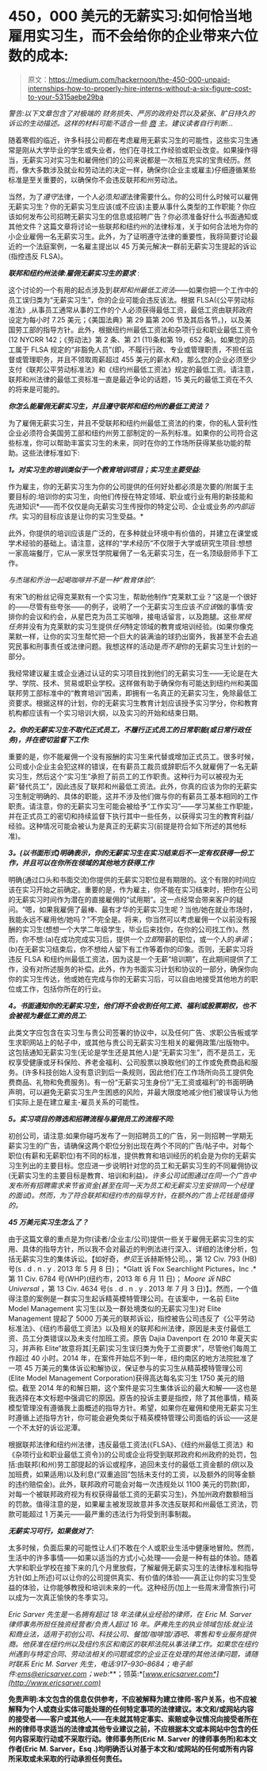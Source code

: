 # 450，000 美元的无薪实习:如何恰当地雇用实习生，而不会给你的企业带来六位数的成本:

> 原文：<https://medium.com/hackernoon/the-450-000-unpaid-internships-how-to-properly-hire-interns-without-a-six-figure-cost-to-your-5315aebe29ba>

*警告:以下文章包含了对极端的
财务损失、严厉的政府处罚以及紧张、旷日持久的
诉讼的生动描述。这样的材料可能不适合一些* [*商*](https://hackernoon.com/tagged/business) *主。建议读者自行判断…*

随着寒假的临近，许多科技公司都在考虑雇用无薪实习生的可能性，这些实习生通常是刚从大学毕业的学生或失业者，他们在寻找工作经验或职业改变。如果操作得当，无薪实习对实习生和雇佣他们的公司来说都是一次相互充实的宝贵经历。然而，像大多数涉及就业和劳动法的决定一样，确保你(企业主或雇主)仔细遵循某些标准是至关重要的，以确保你不会违反联邦和州劳动法。

当然，为了*遵守*法律，一个人必须*知道*法律需要什么。你的公司什么时候可以雇佣无薪实习生？你的无薪实习生应该(或不应该)主要从事什么类型的工作职能？你应该如何发布公司招聘无薪实习生的信息或招聘广告？你必须准备好什么书面通知或其他文件？这篇文章将讨论一些联邦和纽约州的法律标准，关于如何合法地为你的小企业雇佣一名无薪实习生。此外，为了证明遵守法律的重要性，我将简要讨论最近的一个法庭案例，一名雇主提出以 45 万美元解决一群前无薪实习生提起的诉讼(指控违反 FLSA)。

***联邦和纽约州法律:雇佣无薪实习生的要求*** :

这个讨论的一个有用的起点涉及到*联邦和州最低工资法*——如果你把一个工作中的员工误归类为“无薪实习生”，你的企业可能会违反该法。根据 FLSA(《公平劳动标准法》,从事员工通常从事的工作的个人必须获得最低工资，最低工资由联邦政府设定为每小时 7.25 美元；《美国法典》第 29 篇第 206 节及其后各节。)，以及美国劳工部的指导方针。此外，根据纽约州最低工资法和杂项行业和职业最低工资令(12 NYCRR 142；《劳动法》第 2 条、第 21 (11)条和第 19，652 条)。如果您的员工属于 FLSA 规定的“非豁免人员”(即，不履行行政、专业或管理职责，不担任监督或管理职务，并且不领取周薪超过 455 美元的薪水*和*)，那么您的企业必须至少支付《联邦公平劳动标准法》和《纽约州最低工资法》规定的最低工资。请注意，联邦和州法律的最低工资标准一直是最近争论的话题，15 美元的最低工资在不久的将来是可能的。

***你怎么能雇佣无薪实习生，并且遵守联邦和纽约州的最低工资法？***

为了雇佣无薪实习生，并且不受联邦和纽约州最低工资法的约束，你的私人营利性企业必须符合美国劳工部和纽约州劳工部制定的一系列标准。如果你的公司符合这些标准，你可以帮助丰富实习生的未来，同时在你的工作场所获得某些功能的帮助。这些法律标准如下:

***1。对实习生的培训类似于一个教育培训项目；实习生主要受益:***

作为雇主，你的无薪实习生为你的公司提供的任何好处都必须是次要的/附属于主要目标的:培训你的实习生，向他们传授在特定领域、职业或行业有用的新技能和先进知识*——而不仅仅是向无薪实习生传授你的特定公司、企业或业务*的内部运作*。实习的目标应该是让你的实习生受益。*

此外，你提供的培训应该是广泛的，在多种就业环境中有价值的，并建立在课堂或学术经验的基础上。请注意，这样的“学术经历”不仅限于大学或研究生项目:想想一家高端餐厅，它从一家烹饪学院雇佣了一名无薪实习生，在一名顶级厨师手下工作。

*与杰瑞和乔治一起喝咖啡并不是一种“教育体验”:*

有宋飞的粉丝记得克莱默有一个实习生，帮助他制作“克莱默工业？”这是一个很好的——尽管有些夸张——的例子，说明了一个无薪实习生应该*不应该*做的事情:安排你的会议和约会，从星巴克为员工买咖啡，接电话留言，以及跑腿。这些*常规* *任务*并没有为克莱默的实习生提供*任何*特定领域的教育或培训经验。(如果你像克莱默一样，让你的实习生帮忙把一个巨大的装满油的球扔出窗外，我甚至不会去追究民事和刑事责任或法律问题。我想这样的活动是*而不是*你的无薪实习生计划的一部分。

我经常建议雇主或企业通过认证的实习项目找到他们的无薪实习生——无论是在大学、学院、技术、贸易或职业学校。这样做有助于确保你有可能达到纽约州和美国联邦劳工部标准中的“教育培训”因素，即拥有一名真正的无薪实习生，免除最低工资要求。根据这样的计划，你的无薪实习生教育计划应该授予实习学分，你和教育机构都应该有一个实习培训大纲，以及实习的开始和结束日期。

***2。你的无薪实习生不取代正式员工，不履行正式员工的日常职能(或日常行政任务)，并在密切监督下工作:***

重要的是，你不能雇佣一个没有报酬的实习生来代替或增加正式员工。很多时候，公司或小企业主会犯这样的错误，在有薪员工裁员或辞职后不久就雇佣了一名无薪实习生，然后这个“实习生”承担了前员工的工作职责。这种行为可以被视为无薪“替代员工”，因此违反了联邦和州最低工资法。此外，你真的应该为你的无薪实习生制定明确的、具体的职能，这并不涉及他们做与你的有薪员工基本相同的工作职责。请注意，你的无薪实习生可能会被给予“工作实习”——学习某些工作职能，并在正式员工的密切和持续监督下执行其中一些任务，以获得实习生的教育利益/经验。这种情况可能会被认为是真正的无薪实习(前提是符合如下所述的其他标准)。

***3。(以书面形式)明确表示，你的无薪实习生在实习结束后不一定有权获得一份工作，并且可以在你所在领域的其他地方获得工作***

明确(通过口头和书面交流)你提供的无薪实习职位是有期限的。这个有限的时间应该在实习开始之前确定。重要的是，作为雇主，你不能在实习结束时，把你在公司的无薪实习时间作为潜在的直接雇佣的“试用期”。这一点经常会带来客户的疑问。“嗯，如果我雇佣了最棒、最有才华的无薪实习生呢？当他/她在就业市场时，我能永远不雇用他/她吗？”不完全是。将来，你当然可以考虑雇佣一个以前没有报酬的实习生(想想一个大学二年级学生，毕业后来找你，在你的公司找工作)。然而，你不想:(a)在成功完成实习后，提供一个*立即*带薪的职位，或一个人的*承诺*；(b)在无薪实习结束后，你不想给人留下有工作等着你的印象。否则，无薪实习将违反 FLSA 和纽约州最低工资法，因为这是一个无薪“培训期”，在此期间提供了工作，没有对所述服务的补偿。此外，作为书面实习计划和协议的一部分，确保你向你的实习生传达，他或她在完成与你的无薪实习后，可以自由地接受其他地方的职位或工作，包括你所在的行业。

***4。书面通知你的无薪实习生，他们将不会收到任何工资、福利或股票期权，也不会被视为最低工资的员工:***

此类文字应包含在实习生与贵公司签署的协议中，以及任何广告、求职公告板或学生求职网站上的帖子中，或其他与贵公司无薪实习生相关的雇佣政策/出版物中。这包括通知无薪实习生(无论是学生还是其他人)是“无薪实习生”，而不是员工，无权享受健康或牙科保险、养老金福利、公司股票以换取他们的工作或免费商品和服务。(许多科技创始人没有意识到后一条规则，因此他们在工作场所向员工提供免费商品、礼物和免费服务)。有一份“无薪实习生身份”/“无工资或福利”的书面明确声明，可以避免无薪实习生产生困惑的风险，并最大限度地减少他们被误导认为他们实际上是在建立雇主-雇员关系的可能性。

***5。实习项目的筛选和招聘流程与雇佣员工的流程不同:***

初创公司，请注意:如果你碰巧发布了一则招聘员工的广告，另一则招聘一学期无薪实习生的广告，请确保这两个职位分别出现在两个不同的广告/帖子中。对每个职位(有薪和无薪职位)有不同的标准，提供教育和培训经历的机会是为你的无薪实习生列出的主要目标。您应进一步说明针对您的员工和无薪实习生的不同雇佣协议(无薪实习生的主要目标是教育、培训和利益)*。许多公司试图通过在同一个广告中发布所有招聘需求来节省资金(甚至在同一天为员工和无薪实习生安排同一个经理的面试)。然而，为了符合联邦和纽约市的指导方针，在额外的广告上花钱是值得的。*

***45 万美元实习生怎么了？***

由于这篇文章的重点是为你(读者/企业主/公司)提供一些关于雇佣无薪实习生的实用、具体的指导方针，所以我不会对最近的判例法进行深入、详细的法律分析，包括无薪实习生的集体诉讼。【如好奇，*参见*王诉赫斯特公司。，第 12 Civ. 793 (HB)号(s . d . n . y . 2013 年 5 月 8 日)； *Glatt 诉 Fox Searchlight Pictures，Inc .*第 11 Civ. 6784 号(WHP)(纽约市，2013 年 6 月 11 日)； *Moore 诉 NBC Universal* ，第 13 Civ. 4634 号(s . d . n . y . 2013 年 7 月 3 日)】。然而，一个值得注意的案例是一群实习生起诉精英模特管理公司。在该案中，一名前 Elite Model Management 实习生(以及一群处境类似的无薪实习生)对 Elite Management 提起了 5000 万美元的联邦诉讼，指控被告公司违反了《公平劳动标准法》、《纽约市最低工资法》以及相关的联邦和州法律，原因是未支付最低工资、员工分类错误以及未支付加班工资。原告 Dajia Davenport 在 2010 年夏天实习，并声称 Elite“故意将其[无薪]实习生误归类为免于工资要求”，尽管他们每周工作超过 40 小时。2014 年，在案件开始后不到一年，纽约南区的地方法院批准了一项 45 万美元的集体诉讼和解协议，保证参与的实习生从精英模特管理公司(Elite Model Management Corporation)获得高达每名实习生 1750 美元的赔偿。截至 2014 年的和解日期，这个案件是实习生集体诉讼的最大和解——这也是我选择在本文标题中强调它的原因。原告的投诉主要是指控，除了其他事情，精英模型管理没有遵循我上面概述的指导方针。希望，如果你在雇佣和使用无薪实习生时遵循上述指导方针，你可能会避免类似于精英模特管理公司面临的诉讼——这是一个不太好的诉讼泥潭。

根据联邦法律和纽约州法律，违反最低工资法(《FLSA》、《纽约州最低工资法》和《杂项行业和职业最低工资令》)的公司或企业将受到联邦政府和州政府的处罚，包括:由联邦(和州)劳工部提起的诉讼或程序，追回未支付的最低工资金额的*倍*(以及加班费，如果适用)以及利息(“双重追回”包括未支付的工资，以及额外的同等金额的违约赔偿金)。此外，联邦政府可能会对每一次违规处以 1100 美元的罚款(即，对每一个被联邦政府视为有权获得最低工资的无薪实习生)，外加州政府数额相当的罚款。值得注意的是，如果雇主被发现故意并多次违反联邦和州最低工资法，罚款可能超过 1 万美元——最严重的违法行为将受到刑事制裁。

***无薪实习可行，如果做对了:***

太多时候，负面后果的可能性让人们不敢在个人或职业生活中健康地冒险。然而，生活中的许多事情——如果以适当的方式小心处理——会是一种有益的体验。随着大学和职业学校在接下来的几个月里放假，了解雇佣无薪实习生的法律标准和指导方针(如上所述)可以让你的公司提供真实、有价值的体验——真正让你的实习生受益的体验，让你能够教授和培训未来的一代。这种经历(加上一些周末滑雪旅行)可以成为一次真正愉快的冬季实习。

*Eric Sarver 先生是一名拥有超过 18 年法律从业经验的律师，在 Eric M. Sarver 律师事务所担任独资经营者/负责人超过 16 年。萨弗先生的执业领域包括:就业法和商业法，适用于初创公司、科技公司、餐馆/咖啡馆/酒吧、零售和专业服务提供商。他获准在纽约州以及纽约东区和南区的联邦法院从事法律工作。如果您在纽约州遇到与特定合同、劳动法相关的问题或您的企业正在处理的其他法律问题，请随时联系 Eric M. Sarver 先生，电话:917–930–8684；电子邮件:ems@ericsarver.com；web:*[](http://www.sarver-law.com/)**；领英:*[*www.ericsarver.com*](http://www.ericsarver.com)*

**免责声明:本文包含的信息仅供参考，不应被解释为建立律师-客户关系，也不应被解释为个人或商业实体可能处理的任何特定事项的法律建议。本文和/或网站内容的接受者——客户或其他人——在未就其特定事实、索赔或争议情况向接受者所在州的律师寻求适当的法律或其他专业建议之前，不应根据本文或本网站中包含的任何内容采取行动或不采取行动。律师事务所(Eric M. Sarver 的律师事务所)和本文作者(Eric M. Sarver，Esq .)均明确否认对基于本文和/或网站的任何或所有内容所采取或未采取的行动承担任何责任。**